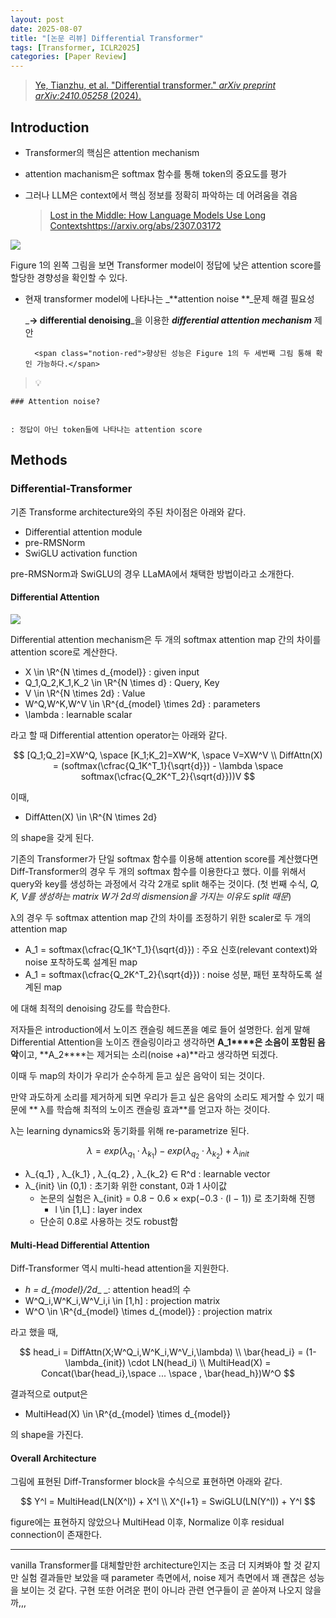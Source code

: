 ```yaml
---
layout: post
date: 2025-08-07
title: "[논문 리뷰] Differential Transformer"
tags: [Transformer, ICLR2025]
categories: [Paper Review]
---
```


> [Ye, Tianzhu, et al. "Differential transformer." ](https://arxiv.org/abs/2410.05258)[_arXiv preprint arXiv:2410.05258_](https://arxiv.org/abs/2410.05258)[ (2024).](https://arxiv.org/abs/2410.05258)



## Introduction

- Transformer의 핵심은 attention mechanism
- attention machanism은 softmax 함수를 통해 token의 중요도를 평가
- 그러나 LLM은 context에서 핵심 정보를 정확히 파악하는 데 어려움을 겪음

	> [Lost in the Middle: How Language Models Use Long Contextshttps://arxiv.org/abs/2307.03172](https://arxiv.org/abs/2307.03172)


![](https://prod-files-secure.s3.us-west-2.amazonaws.com/542b861c-36a8-4051-84e5-8804b6728dba/9083ea56-691a-4752-ae26-47f403431ac8/image.png?X-Amz-Algorithm=AWS4-HMAC-SHA256&X-Amz-Content-Sha256=UNSIGNED-PAYLOAD&X-Amz-Credential=ASIAZI2LB466YGQ5L42N%2F20250926%2Fus-west-2%2Fs3%2Faws4_request&X-Amz-Date=20250926T220103Z&X-Amz-Expires=3600&X-Amz-Security-Token=IQoJb3JpZ2luX2VjEA4aCXVzLXdlc3QtMiJHMEUCIHPCFLMrIIcO3feke20L%2B4x7rdGilq1lVyQkWaQ21RtTAiEAjEV%2FKV4BPjgan%2Fi1P%2FMicZh%2BwXjowFblP9J%2B6H9wcGIqiAQIl%2F%2F%2F%2F%2F%2F%2F%2F%2F%2F%2FARAAGgw2Mzc0MjMxODM4MDUiDA7jaNTSyn2KqKc8TCrcAxj0RJ4RvPMrvQ29ckWMwsoV6DtIhSLWcMDP0lsh40ocAlo%2B3INTJXAW5C%2FLjppZE1z1epSvVzmNdmn6O6W8zYK6KF2l%2FAMV8Z6xD2EzDM4K2G%2FGxcwR3ZjFhgtpSnS9KcO6PeIex3xGybHv2DT%2FVPfdx%2FrQbpEBblAp3wzYHsyul9UlJD8u8mZH87TbB6yAw8CCRUcCgzs%2BxoI7Jq0yFLqFFOLb7BvuDpEPhQ%2F266nk0tLycQ0Iv%2FLYLhHXKyc2dHmKVU%2F8K4Rzc3yn9VonzyMqDeX7Do%2Fmim%2BTD%2BX%2F%2F%2Bjf1TDTdC1KxsX3jbknJXWLxCvu%2BU9btNq4qFJ9SODdHBUoNMk8pFmDl4YpMZTxNZ8qkPrfPlXN5PL%2BqrPb%2BDHHcGNuFMfnjJIrGpUEjvVS7Of%2BkhbYRCa6qQLtkVPn75ZOlGBEpQhlKJjWHE4tFyrUSn6qM0HcyPSHeSSkAstjTjYdR2E42krggkmJiR%2BAp7cuY2sV39kka5xSMmHExCJxoWZ94tsSrDNVScvQOjOE278T9vszWXEQwTG6LHZnaPyz06dNfncsilWdLjc4w7NyWh1093Cl9eOEV%2BdfbVAwFuaDRWuUaTwgUfhkCQhfm7PbPJOQaLMs0R0bMsWHMOeU3MYGOqUBTFkle5HsVnJQBtMgqLKG5km%2BJhWXJme0WmR5HTLWpx5KQ6MsWgaOHhLJ5trM10JWy9T5QbJoBqPzUAY%2FUpr5aXAaJ%2BzZLSlZsE%2BQbExx8PNtvRxMNJ70Y0ZPgEZsORnUc4NDy6Or8xFBJYHwWQVMt00SyQlf7KzMtO7pTOqYxHrZMnqu%2BQONT1zNP2Rw480rg%2BiXp65e8ptb79I35uh2P7%2Fo5wQ2&X-Amz-Signature=fff732509b5652b1963df4174d3e742b9c1da03a4f11a7346f7536e33ddc6029&X-Amz-SignedHeaders=host&x-amz-checksum-mode=ENABLED&x-id=GetObject)


Figure 1의 왼쪽 그림을 보면 Transformer model이 정답에 낮은 attention score를 할당한 경향성을 확인할 수 있다.

- 현재 transformer model에 나타나는 _**attention noise **_문제 해결 필요성

	_**→ differential denoising**_을 이용한 _**differential attention mechanism**_ 제안


		<span class="notion-red">향상된 성능은 Figure 1의 두 세번째 그림 통해 확인 가능하다.</span>


> 💡 


	### Attention noise?


	: 정답이 아닌 token들에 나타나는 attention score



## Methods



### Differential-Transformer


기존 Transforme architecture와의 주된 차이점은 아래와 같다.

- Differential attention module
- pre-RMSNorm
- SwiGLU activation function

pre-RMSNorm과 SwiGLU의 경우 LLaMA에서 채택한 방법이라고 소개한다.



#### Differential Attention


![](https://prod-files-secure.s3.us-west-2.amazonaws.com/542b861c-36a8-4051-84e5-8804b6728dba/116d70b2-1963-4810-9167-f4c7d8a06e8f/image.png?X-Amz-Algorithm=AWS4-HMAC-SHA256&X-Amz-Content-Sha256=UNSIGNED-PAYLOAD&X-Amz-Credential=ASIAZI2LB466YGQ5L42N%2F20250926%2Fus-west-2%2Fs3%2Faws4_request&X-Amz-Date=20250926T220103Z&X-Amz-Expires=3600&X-Amz-Security-Token=IQoJb3JpZ2luX2VjEA4aCXVzLXdlc3QtMiJHMEUCIHPCFLMrIIcO3feke20L%2B4x7rdGilq1lVyQkWaQ21RtTAiEAjEV%2FKV4BPjgan%2Fi1P%2FMicZh%2BwXjowFblP9J%2B6H9wcGIqiAQIl%2F%2F%2F%2F%2F%2F%2F%2F%2F%2F%2FARAAGgw2Mzc0MjMxODM4MDUiDA7jaNTSyn2KqKc8TCrcAxj0RJ4RvPMrvQ29ckWMwsoV6DtIhSLWcMDP0lsh40ocAlo%2B3INTJXAW5C%2FLjppZE1z1epSvVzmNdmn6O6W8zYK6KF2l%2FAMV8Z6xD2EzDM4K2G%2FGxcwR3ZjFhgtpSnS9KcO6PeIex3xGybHv2DT%2FVPfdx%2FrQbpEBblAp3wzYHsyul9UlJD8u8mZH87TbB6yAw8CCRUcCgzs%2BxoI7Jq0yFLqFFOLb7BvuDpEPhQ%2F266nk0tLycQ0Iv%2FLYLhHXKyc2dHmKVU%2F8K4Rzc3yn9VonzyMqDeX7Do%2Fmim%2BTD%2BX%2F%2F%2Bjf1TDTdC1KxsX3jbknJXWLxCvu%2BU9btNq4qFJ9SODdHBUoNMk8pFmDl4YpMZTxNZ8qkPrfPlXN5PL%2BqrPb%2BDHHcGNuFMfnjJIrGpUEjvVS7Of%2BkhbYRCa6qQLtkVPn75ZOlGBEpQhlKJjWHE4tFyrUSn6qM0HcyPSHeSSkAstjTjYdR2E42krggkmJiR%2BAp7cuY2sV39kka5xSMmHExCJxoWZ94tsSrDNVScvQOjOE278T9vszWXEQwTG6LHZnaPyz06dNfncsilWdLjc4w7NyWh1093Cl9eOEV%2BdfbVAwFuaDRWuUaTwgUfhkCQhfm7PbPJOQaLMs0R0bMsWHMOeU3MYGOqUBTFkle5HsVnJQBtMgqLKG5km%2BJhWXJme0WmR5HTLWpx5KQ6MsWgaOHhLJ5trM10JWy9T5QbJoBqPzUAY%2FUpr5aXAaJ%2BzZLSlZsE%2BQbExx8PNtvRxMNJ70Y0ZPgEZsORnUc4NDy6Or8xFBJYHwWQVMt00SyQlf7KzMtO7pTOqYxHrZMnqu%2BQONT1zNP2Rw480rg%2BiXp65e8ptb79I35uh2P7%2Fo5wQ2&X-Amz-Signature=e5bdad6df891e6792f8345ef3614f06c2821eb50eb1463afe0bdea5521dbaba8&X-Amz-SignedHeaders=host&x-amz-checksum-mode=ENABLED&x-id=GetObject)


Differential attention mechanism은 두 개의 softmax attention map 간의 차이를 attention score로 계산한다.

- X \in \R^{N \times d\_{model}} : given input
- Q\_1,Q\_2,K\_1,K\_2 \in \R^{N \times d} : Query, Key
- V \in \R^{N \times 2d} : Value
- W^Q,W^K,W^V \in \R^{d\_{model} \times 2d} : parameters
- \lambda : learnable scalar

라고 할 때 Differential attention operator는 아래와 같다.


$$
[Q_1;Q_2]=XW^Q, \space [K_1;K_2]=XW^K, \space V=XW^V \\
DiffAttn(X) = (softmax(\cfrac{Q_1K^T_1}{\sqrt{d}}) - \lambda \space softmax(\cfrac{Q_2K^T_2}{\sqrt{d}}))V
$$


이때,

- DiffAtten(X) \in \R^{N \times 2d}

의 shape을 갖게 된다.


기존의 Transformer가 단일 softmax 함수를 이용해 attention score를 계산했다면 Diff-Transformer의 경우 두 개의 softmax 함수를 이용한다고 했다. 이를 위해서 query와 key를 생성하는 과정에서 각각 2개로 split 해주는 것이다. <span class="notion-red">(첫 번째 수식, </span><span class="notion-red">_Q, K, V를 생성하는 matrix W가 2d의 dismension을 가지는 이유도 split 때문_</span><span class="notion-red">)</span>


 λ의 경우 두 softmax attention map 간의 차이를 조정하기 위한 scaler로 두 개의 attention map

- A\_1 = softmax(\cfrac{Q\_1K^T\_1}{\sqrt{d}}) : 주요 신호(relevant context)와 noise 포착하도록 설계된 map
- A\_1 = softmax(\cfrac{Q\_2K^T\_2}{\sqrt{d}}) : noise 성분, 패턴 포착하도록 설계된 map 

에 대해 최적의 denoising 강도를 학습한다.


저자들은 introduction에서 노이즈 캔슬링 헤드폰을 예로 들어 설명한다. 쉽게 말해 Differential Attention을 노이즈 캔슬링이라고 생각하면 **A\_1****은 소음이 포함된 음악**이고, **A\_2****는 제거되는 소리(noise +a)**라고 생각하면 되겠다. 


이때 두 map의 차이가 우리가 순수하게 듣고 싶은 음악이 되는 것이다. 


만약 과도하게 소리를 제거하게 되면 우리가 듣고 싶은 음악의 소리도 제거할 수 있기 때문에 ** λ를 학습해 최적의 노이즈 캔슬링 효과**를 얻고자 하는 것이다.


λ는 learning dynamics와 동기화를 위해 re-parametrize 된다.


$$
\lambda = exp(\lambda_{q_1} \cdot \lambda_{k_1}) - exp(\lambda_{q_2} \cdot \lambda_{k_2}) + \lambda_{init}
$$

- λ\_{q\_1} , λ\_{k\_1} , λ\_{q\_2} , λ\_{k\_2} ∈ R^d : learnable vector
- λ\_{init} \in (0,1) : 초기화 위한 constant, 0과 1 사이값
	- 논문의 실험은 λ\_{init} = 0.8 − 0.6 × exp(−0.3 · (l − 1)) 로 초기화해 진행
		- l \in [1,L] : layer index
	- 단순히 0.8로 사용하는 것도 robust함


#### **Multi-Head Differential Attention**


Diff-Transformer 역시 multi-head attention을 지원한다.

- _h = d\_{model}/2d__ _: attention head의 수
- W^Q\_i,W^K\_i,W^V\_i,i \in [1,h] : projection matrix
- W^O \in \R^{d\_{model} \times d\_{model}} : projection matrix

라고 했을 때,


$$
head_i = DiffAttn(X;W^Q_i,W^K_i,W^V_i,\lambda) \\
\bar{head_i} = (1-\lambda_{init}) \cdot LN(head_i) \\
MultiHead(X) = Concat(\bar{head_i},\space ... \space , \bar{head_h})W^O
$$


결과적으로 output은

- MultiHead(X) \in \R^{d\_{model} \times d\_{model}}

의 shape을 가진다.



#### Overall Architecture


그림에 표현된 Diff-Transformer block을 수식으로 표현하면 아래와 같다.


$$
Y^l = MultiHead(LN(X^l)) + X^l \\
X^{l+1} = SwiGLU(LN(Y^l)) + Y^l
$$


figure에는 표현하지 않았으나 MultiHead 이후, Normalize 이후 residual connection이 존재한다.


---


vanilla Transformer를 대체할만한 architecture인지는 조금 더 지켜봐야 할 것 같지만 실험 결과들만 보았을 때 parameter 측면에서, noise 제거 측면에서 꽤 괜찮은 성능을 보이는 것 같다. 구현 또한 어려운 편이 아니라 관련 연구들이 곧 쏟아져 나오지 않을까,,,

